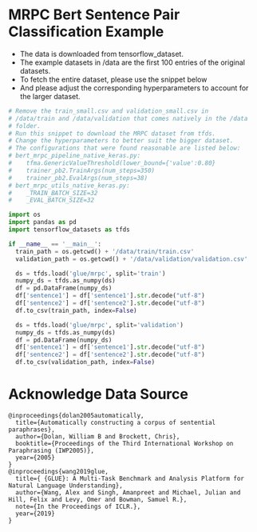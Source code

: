 # MRPC Bert Sentence Pair Classification Example

*   The data is downloaded from tensorflow_dataset.
*   The example datasets in /data are the first 100 entries of the original
    datasets.
*   To fetch the entire dataset, please use the snippet below
*   And please adjust the corresponding hyperparameters to account for the
    larger dataset.

```python
# Remove the train_small.csv and validation_small.csv in
# /data/train and /data/validation that comes natively in the /data
# folder.
# Run this snippet to download the MRPC dataset from tfds.
# Change the hyperparameters to better suit the bigger dataset.
# The configurations that were found reasonable are listed below:
# bert_mrpc_pipeline_native_keras.py:
#    tfma.GenericValueThreshold(lower_bound={'value':0.80}
#    trainer_pb2.TrainArgs(num_steps=350)
#    trainer_pb2.EvalArgs(num_steps=38)
# bert_mrpc_utils_native_keras.py:
#    _TRAIN_BATCH_SIZE=32
#    _EVAL_BATCH_SIZE=32

import os
import pandas as pd
import tensorflow_datasets as tfds

if __name__ == '__main__':
  train_path = os.getcwd() + '/data/train/train.csv'
  validation_path = os.getcwd() + '/data/validation/validation.csv'

  ds = tfds.load('glue/mrpc', split='train')
  numpy_ds = tfds.as_numpy(ds)
  df = pd.DataFrame(numpy_ds)
  df['sentence1'] = df['sentence1'].str.decode("utf-8")
  df['sentence2'] = df['sentence2'].str.decode("utf-8")
  df.to_csv(train_path, index=False)

  ds = tfds.load('glue/mrpc', split='validation')
  numpy_ds = tfds.as_numpy(ds)
  df = pd.DataFrame(numpy_ds)
  df['sentence1'] = df['sentence1'].str.decode("utf-8")
  df['sentence2'] = df['sentence2'].str.decode("utf-8")
  df.to_csv(validation_path, index=False)
```

# Acknowledge Data Source

```
@inproceedings{dolan2005automatically,
  title={Automatically constructing a corpus of sentential paraphrases},
  author={Dolan, William B and Brockett, Chris},
  booktitle={Proceedings of the Third International Workshop on Paraphrasing (IWP2005)},
  year={2005}
}
@inproceedings{wang2019glue,
  title={ {GLUE}: A Multi-Task Benchmark and Analysis Platform for Natural Language Understanding},
  author={Wang, Alex and Singh, Amanpreet and Michael, Julian and Hill, Felix and Levy, Omer and Bowman, Samuel R.},
  note={In the Proceedings of ICLR.},
  year={2019}
}
```
